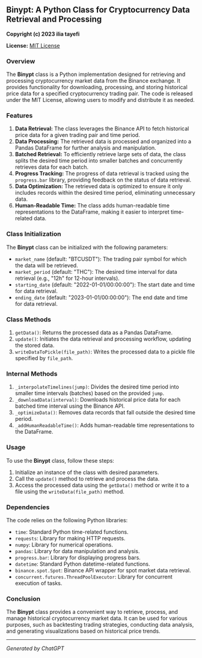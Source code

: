 ## Binypt: A Python Class for Cryptocurrency Data Retrieval and Processing

**Copyright (c) 2023 ilia tayefi**

**License:** [MIT License](https://opensource.org/licenses/MIT)

### Overview

The **Binypt** class is a Python implementation designed for retrieving and processing cryptocurrency market data from the Binance exchange. It provides functionality for downloading, processing, and storing historical price data for a specified cryptocurrency trading pair. The code is released under the MIT License, allowing users to modify and distribute it as needed.

### Features

1. **Data Retrieval:** The class leverages the Binance API to fetch historical price data for a given trading pair and time period.
2. **Data Processing:** The retrieved data is processed and organized into a Pandas DataFrame for further analysis and manipulation.
3. **Batched Retrieval:** To efficiently retrieve large sets of data, the class splits the desired time period into smaller batches and concurrently retrieves data for each batch.
4. **Progress Tracking:** The progress of data retrieval is tracked using the `progress.bar` library, providing feedback on the status of data retrieval.
5. **Data Optimization:** The retrieved data is optimized to ensure it only includes records within the desired time period, eliminating unnecessary data.
6. **Human-Readable Time:** The class adds human-readable time representations to the DataFrame, making it easier to interpret time-related data.

### Class Initialization

The **Binypt** class can be initialized with the following parameters:

- `market_name` (default: "BTCUSDT"): The trading pair symbol for which the data will be retrieved.
- `market_period` (default: "THC"): The desired time interval for data retrieval (e.g., "12h" for 12-hour intervals).
- `starting_date` (default: "2022-01-01/00:00:00"): The start date and time for data retrieval.
- `ending_date` (default: "2023-01-01/00:00:00"): The end date and time for data retrieval.

### Class Methods

1. `getData()`: Returns the processed data as a Pandas DataFrame.
2. `update()`: Initiates the data retrieval and processing workflow, updating the stored data.
3. `writeDataToPickle(file_path)`: Writes the processed data to a pickle file specified by `file_path`.

### Internal Methods

1. `_interpolateTimelines(jump)`: Divides the desired time period into smaller time intervals (batches) based on the provided `jump`.
2. `_downloadData(interval)`: Downloads historical price data for each batched time interval using the Binance API.
3. `_optimizeData()`: Removes data records that fall outside the desired time period.
4. `_addHumanReadableTime()`: Adds human-readable time representations to the DataFrame.

### Usage

To use the **Binypt** class, follow these steps:

1. Initialize an instance of the class with desired parameters.
2. Call the `update()` method to retrieve and process the data.
3. Access the processed data using the `getData()` method or write it to a file using the `writeData(file_path)` method.

### Dependencies

The code relies on the following Python libraries:

- `time`: Standard Python time-related functions.
- `requests`: Library for making HTTP requests.
- `numpy`: Library for numerical operations.
- `pandas`: Library for data manipulation and analysis.
- `progress.bar`: Library for displaying progress bars.
- `datetime`: Standard Python datetime-related functions.
- `binance.spot.Spot`: Binance API wrapper for spot market data retrieval.
- `concurrent.futures.ThreadPoolExecutor`: Library for concurrent execution of tasks.

### Conclusion

The **Binypt** class provides a convenient way to retrieve, process, and manage historical cryptocurrency market data. It can be used for various purposes, such as backtesting trading strategies, conducting data analysis, and generating visualizations based on historical price trends.

---

*Generated by ChatGPT*
